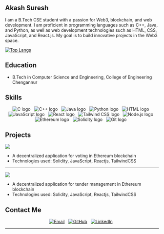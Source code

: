 
## Akash Suresh

I am a B.Tech CSE student with a passion for Web3, blockchain, and web development. I am proficient in programming languages such as C++, Java, and Python, as well as web development technologies such as HTML, CSS, JavaScript, and React.js. My goal is to build innovative projects in the Web3 space. 

[![Top Langs](https://github-readme-stats.vercel.app/api/top-langs/?username=akash-skj&layout=compact&theme=dark#gh-dark-mode-only)](https://github.com/anuraghazra/github-readme-stats)


## Education

- B.Tech in Computer Science and Engineering, College of Engineering Chengannur

## Skills

<div align="center">
  <img src="https://img.shields.io/badge/-C-00599C?style=for-the-badge&logo=c&logoColor=white" alt="C logo">&nbsp;&nbsp;
  <img src="https://img.shields.io/badge/-C++-00599C?style=for-the-badge&logo=c%2B%2B&logoColor=white" alt="C++ logo">&nbsp;&nbsp;
  <img src="https://img.shields.io/badge/-Java-ED8B00?style=for-the-badge&logo=java&logoColor=white" alt="Java logo">&nbsp;&nbsp;
  <img src="https://img.shields.io/badge/-Python-3776AB?style=for-the-badge&logo=python&logoColor=white" alt="Python logo">&nbsp;&nbsp;
  <img src="https://img.shields.io/badge/-HTML-E34F26?style=for-the-badge&logo=html5&logoColor=white" alt="HTML logo">&nbsp;&nbsp;
  <img src="https://img.shields.io/badge/-JavaScript-F7DF1E?style=for-the-badge&logo=javascript&logoColor=black" alt="JavaScript logo">&nbsp;&nbsp;
  <img src="https://img.shields.io/badge/-React-61DAFB?style=for-the-badge&logo=react&logoColor=black" alt="React logo">&nbsp;&nbsp;
  <img src="https://img.shields.io/badge/-Tailwind_CSS-38B2AC?style=for-the-badge&logo=tailwind-css&logoColor=white" alt="Tailwind CSS logo">&nbsp;&nbsp;
  <img src="https://img.shields.io/badge/-Node.js-339933?style=for-the-badge&logo=node.js&logoColor=white" alt="Node.js logo">&nbsp;&nbsp;
  <img src="https://img.shields.io/badge/-Ethereum-3C3C3D?style=for-the-badge&logo=ethereum&logoColor=white" alt="Ethereum logo">&nbsp;&nbsp;
  <img src="https://img.shields.io/badge/-Solidity-363636?style=for-the-badge&logo=solidity&logoColor=white" alt="Solidity logo">&nbsp;&nbsp;
  <img src="https://img.shields.io/badge/-Git-F05032?style=for-the-badge&logo=git&logoColor=white" alt="Git logo">&nbsp;&nbsp;



</div>




## Projects



<a href="https://github.com/akash-skj/Decentralised-Voting-DApp">
  <img align="center" src="https://github-readme-stats.vercel.app/api/pin/?username=akash-skj&repo=Decentralised-Voting-dApp&theme=dark#gh-dark-mode-only" />
</a>

- A decentralized application for voting in Ethereum blockchain
- Technologies used: Solidity,  JavaScript,  Reactjs, TailwindCSS

***

<a href="https://github.com/akash-skj/D-Ender-Ethereum-dApp">
  <img align="center" src="https://github-readme-stats.vercel.app/api/pin/?username=akash-skj&repo=D-Ender-Ethereum-dApp&theme=dark#gh-dark-mode-only" />
</a>

- A decentralized application for tender management in Ethereum blockchain
- Technologies used: Solidity,  JavaScript,  Reactjs, TailwindCSS

## Contact Me

<div align="center">
  <a href="mailto:akashsuresh.sj@gmail.com"><img src="https://img.shields.io/badge/-Email-D14836?style=for-the-badge&logo=gmail&logoColor=white" alt="Email"></a>&nbsp;&nbsp;
  <a href="https://github.com/akash-skj"><img src="https://img.shields.io/badge/-GitHub-181717?style=for-the-badge&logo=github&logoColor=white" alt="GitHub"></a>&nbsp;&nbsp;
  <a href="https://www.linkedin.com/in/akash-skj/"><img src="https://img.shields.io/badge/-LinkedIn-0077B5?style=for-the-badge&logo=linkedin&logoColor=white" alt="LinkedIn"></a>&nbsp;&nbsp;
</div>

***

